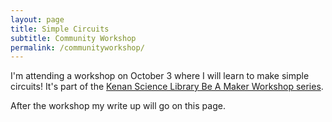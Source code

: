 ```yaml
---
layout: page
title: Simple Circuits
subtitle: Community Workshop
permalink: /communityworkshop/
---
```


I'm attending a workshop on October 3 where I will learn to make simple circuits! It's part of the [Kenan Science Library Be A Maker Workshop series](http://library.unc.edu/makerspace/workshops/). 

After the workshop my write up will go on this page. 